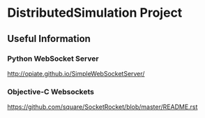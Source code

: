 # DistributedSimulation Project #

## Useful Information ##

### Python WebSocket Server ###
http://opiate.github.io/SimpleWebSocketServer/

### Objective-C Websockets ###
https://github.com/square/SocketRocket/blob/master/README.rst